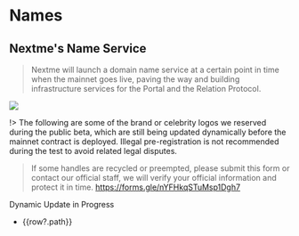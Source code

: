 # Names

## Nextme's Name Service

> Nextme will launch a domain name service at a certain point in time when the mainnet goes live, paving the way and building infrastructure services for the Portal and the Relation Protocol.

<img class='rounded-lg' src='https://cdn.nextme.one/user/37327eb3-b8b8-48d6-91a7-68fd85e1bd25/1679635345790.png' />

!> The following are some of the brand or celebrity logos we reserved during the public beta, which are still being updated dynamically before the mainnet contract is deployed. Illegal pre-registration is not recommended during the test to avoid related legal disputes.

> If some handles are recycled or preempted, please submit this form or contact our official staff, we will verify your official information and protect it in time. https://forms.gle/nYFHkqSTuMsp1Dgh7

<div class='flex justify-center items-center py-4'>
  <span class="relative flex h-5 w-5">
    <span class="animate-ping absolute inline-flex h-full w-full rounded-full bg-green-400 opacity-75"></span>
    <span class="relative inline-flex rounded-full h-5 w-5 bg-green-400"></span>
  </span>
  <span class='pl-4'>Dynamic Update in Progress</span>
</div>

<ul>
  <li 
    v-for="(row,index) in ecosystem.names" 
    :key="`names-${index}`"
    class='leading-8'
  >{{row?.path}}
  </li>
</ul>
